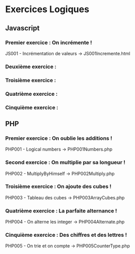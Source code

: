 # Exercices Logiques

## Javascript
### Premier exercice : On incrémente !
JS001 - Incrémentation de valeurs  -> JS001Incremente.html

### Deuxième exercice :

### Troisième exercice :

### Quatrième exercice :

### Cinquième exercice :



## PHP
### Premier exercice : On oublie les additions !
PHP001 - Logical numbers -> PHP001Numbers.php

### Second exercice : On multiplie par sa longueur !
PHP002 - MultiplyByHimself -> PHP002Multiply.php

### Troisième exercice : On ajoute des cubes !
PHP003 - Tableau des cubes -> PHP003ArrayCubes.php

### Quatrième exercice : La parfaite alternance !
PHP004 - On alterne les integer -> PHP004Alternate.php

### Cinquième exercice : Des chiffres et des lettres !
PHP005 - On trie et on compte -> PHP005CounterType.php
